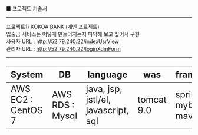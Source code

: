 ■ 프로젝트 기술서 <hr>
프로젝트1) KOKOA BANK (개인 프로젝트)<br>
입출금 서비스는 어떻게 만들어지는지 파악해 보고 싶어서 구현<br>
사용자 URL : http://52.79.240.22/indexUsrView <br>
관리자 URL : http://52.79.240.22/loginXdmForm <br>
<hr>
<table style="width: 100%; height: 100%; font-size: 2.5vw;">
  <thead>
    <th>System</th>
    <th>DB</th>
    <th>language</th>
    <th>was</th>
    <th>framework</th>
    <th>library</th>
  </thead>
  <tbody>
    <td>AWS EC2 : CentOS 7</td>
    <td>AWS RDS : Mysql</td>
    <td>java, jsp, jstl/el, javascript, sql</td>
    <td>tomcat 9.0</td>
    <td>spring, mybatis, maven</td>
    <td>bootstrap, jquery, jquery-ui</td>
  </tbody>
</table>
